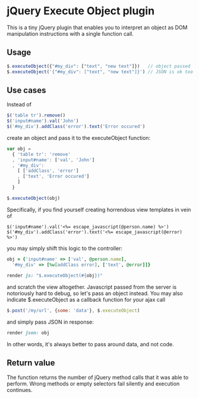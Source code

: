 # jQuery Execute Object plugin

This is a tiny jQuery plugin that enables you to interpret an object as DOM manipulation instructions with a single function call.

## Usage

```javascript
$.executeObject({"#my_div": ["text", "new text"]})   // object passed
$.executeObject('{"#my_div": ["text", "new text"]}') // JSON is ok too
```

## Use cases

Instead of

```javascript
$('table tr').remove()
$('input#name').val('John')
$('#my_div').addClass('error').text('Error occured')
```
create an object and pass it to the executeObject function:

```javascript
var obj =
  { 'table tr': 'remove'
  , 'input#name': ['val', 'John']
  , '#my_div':
    [ ['addClass', 'error']
    , ['text', 'Error occured']
    ]
  }

$.executeObject(obj)
```
Specifically, if you find yourself creating horrendous view templates in vein of

```erb
$('input#name').val('<%= escape_javascript(@person.name) %>')
$('#my_div').addClass('error').text('<%= escape_javascript(@error) %>')
```

you may simply shift this logic to the controller:
```ruby
obj = {'input#name' => ['val', @person.name], 
  '#my_div' => [%w[addClass error], ['text', @error]]}
  
render js: "$.executeObject(#{obj})"
```
and scratch the view altogether.  Javascript passed from the server is notoriously hard to debug, so let's pass an object instead.  You may also indicate $.executeObject as a callback function for your ajax call
```javascript
$.post('/my/url', {some: 'data'}, $.executeObject)
```

and simply pass JSON in response:
```ruby
render json: obj
```

In other words, it's always better to pass around data, and not code.

## Return value
The function returns the number of jQuery method calls that it was able to perform.  Wrong methods or empty selectors fail silently and execution continues.


